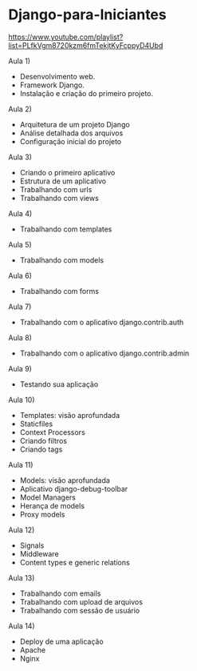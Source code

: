 # Django-para-Iniciantes

https://www.youtube.com/playlist?list=PLfkVgm8720kzm6fmTekjtKyFcppyD4Ubd

Aula 1) 
- Desenvolvimento web. 
- Framework Django. 
- Instalação e criação do primeiro projeto. 

Aula 2) 
- Arquitetura de um projeto Django 
- Análise detalhada dos arquivos 
- Configuração inicial do projeto 

Aula 3) 
- Criando o primeiro aplicativo 
- Estrutura de um aplicativo 
- Trabalhando com urls 
- Trabalhando com views 

Aula 4) 
- Trabalhando com templates 

Aula 5) 
- Trabalhando com models 

Aula 6) 
- Trabalhando com forms 

Aula 7) 
- Trabalhando com o aplicativo django.contrib.auth 

Aula 8) 
- Trabalhando com o aplicativo django.contrib.admin 

Aula 9) 
- Testando sua aplicação 

Aula 10) 
- Templates: visão aprofundada 
- Staticfiles 
- Context Processors 
- Criando filtros 
- Criando tags 

Aula 11) 
- Models: visão aprofundada 
- Aplicativo django-debug-toolbar 
- Model Managers 
- Herança de models 
- Proxy models 

Aula 12) 
- Signals 
- Middleware 
- Content types e generic relations 

Aula 13) 
- Trabalhando com emails 
- Trabalhando com upload de arquivos 
- Trabalhando com sessão de usuário 

Aula 14) 
- Deploy de uma aplicação 
- Apache 
- Nginx
